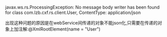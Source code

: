 javax.ws.rs.ProcessingException: No message body writer has been found for class com.lzb.cxf.rs.client.User, ContentType: application/json



出现这种问题的原因是在webService间传递的对象不能json化,只需要在传递的对象上加注解:@XmlRootElement(name = "User")
